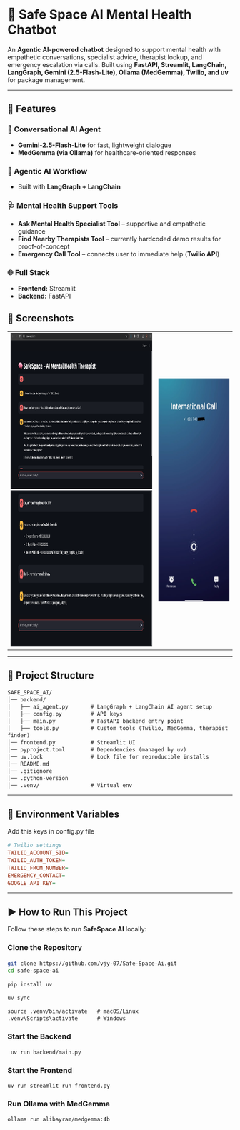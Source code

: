# 🧠 Safe Space AI Mental Health Chatbot

An **Agentic AI-powered chatbot** designed to support mental health with empathetic conversations, specialist advice, therapist lookup, and emergency escalation via calls. Built using **FastAPI, Streamlit, LangChain, LangGraph, Gemini (2.5-Flash-Lite), Ollama (MedGemma), Twilio, and uv** for package management.

---
## 🚀 Features
### 🤖 Conversational AI Agent
- **Gemini-2.5-Flash-Lite** for fast, lightweight dialogue  
- **MedGemma (via Ollama)** for healthcare-oriented responses  

### 🧩 Agentic AI Workflow
- Built with **LangGraph + LangChain**  

### 🩺 Mental Health Support Tools
- **Ask Mental Health Specialist Tool** – supportive and empathetic guidance  
- **Find Nearby Therapists Tool** – currently hardcoded demo results for proof-of-concept  
- **Emergency Call Tool** – connects user to immediate help (**Twilio API**)  

### 🌐 Full Stack
- **Frontend:** Streamlit  
- **Backend:** FastAPI

## 📸 Screenshots

<table>
  <tr>
    <td>
      <img src="assets/s1.png" alt="Chatbot Specialist" width="600" height="350"/><br>
      <img src="assets/s2.png" alt="Chatbot Therapist & Emergency" width="600" height="350"/>
    </td>
    <td>
      <img src="assets/call.jpeg" alt="Emergency Call" width="300" height="500"/>
    </td>
  </tr>
</table>



---
## 📂 Project Structure
```
SAFE_SPACE_AI/
│── backend/
│   ├── ai_agent.py       # LangGraph + LangChain AI agent setup
│   ├── config.py         # API keys
│   ├── main.py           # FastAPI backend entry point
│   ├── tools.py          # Custom tools (Twilio, MedGemma, therapist finder)
│── frontend.py           # Streamlit UI
│── pyproject.toml        # Dependencies (managed by uv)
│── uv.lock               # Lock file for reproducible installs
│── README.md             
│── .gitignore
│── .python-version
│── .venv/                # Virtual env
```

---

## 🔑 Environment Variables
Add this keys in config.py file

```ini
# Twilio settings
TWILIO_ACCOUNT_SID=
TWILIO_AUTH_TOKEN=
TWILIO_FROM_NUMBER=
EMERGENCY_CONTACT=
GOOGLE_API_KEY=
```
--- 

## ▶️ How to Run This Project

Follow these steps to run **SafeSpace AI** locally:

### Clone the Repository
```bash
git clone https://github.com/vjy-07/Safe-Space-Ai.git
cd safe-space-ai
```
```
pip install uv

```

```
uv sync
```
```
source .venv/bin/activate   # macOS/Linux
.venv\Scripts\activate      # Windows
```
### Start the Backend
```
 uv run backend/main.py
```
### Start the Frontend
```
uv run streamlit run frontend.py
```
### Run Ollama with MedGemma
```
ollama run alibayram/medgemma:4b
```
